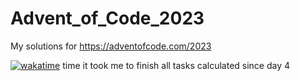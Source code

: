 # Advent_of_Code_2023
My solutions for https://adventofcode.com/2023

<a href="https://wakatime.com/badge/github/IgnacyBerent/Advent_of_Code_2023"><img src="https://wakatime.com/badge/github/IgnacyBerent/Advent_of_Code_2023.svg" alt="wakatime"></a>
time it took me to finish all tasks calculated since day 4
